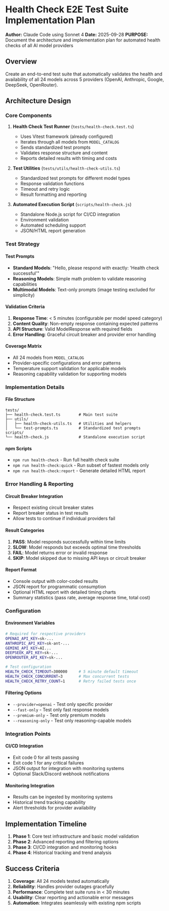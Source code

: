 # Health Check E2E Test Suite Implementation Plan

**Author:** Claude Code using Sonnet 4
**Date:** 2025-09-28
**PURPOSE:** Document the architecture and implementation plan for automated health checks of all AI model providers

## Overview

Create an end-to-end test suite that automatically validates the health and availability of all 24 models across 5 providers (OpenAI, Anthropic, Google, DeepSeek, OpenRouter).

## Architecture Design

### Core Components

1. **Health Check Test Runner** (`tests/health-check.test.ts`)
   - Uses Vitest framework (already configured)
   - Iterates through all models from `MODEL_CATALOG`
   - Sends standardized test prompts
   - Validates response structure and content
   - Reports detailed results with timing and costs

2. **Test Utilities** (`tests/utils/health-check-utils.ts`)
   - Standardized test prompts for different model types
   - Response validation functions
   - Timeout and retry logic
   - Result formatting and reporting

3. **Automated Execution Script** (`scripts/health-check.js`)
   - Standalone Node.js script for CI/CD integration
   - Environment validation
   - Automated scheduling support
   - JSON/HTML report generation

### Test Strategy

#### Test Prompts
- **Standard Models**: "Hello, please respond with exactly: 'Health check successful'"
- **Reasoning Models**: Simple math problem to validate reasoning capabilities
- **Multimodal Models**: Text-only prompts (image testing excluded for simplicity)

#### Validation Criteria
1. **Response Time**: < 5 minutes (configurable per model speed category)
2. **Content Quality**: Non-empty response containing expected patterns
3. **API Structure**: Valid ModelResponse with required fields
4. **Error Handling**: Graceful circuit breaker and provider error handling

#### Coverage Matrix
- All 24 models from `MODEL_CATALOG`
- Provider-specific configurations and error patterns
- Temperature support validation for applicable models
- Reasoning capability validation for supporting models

### Implementation Details

#### File Structure
```
tests/
├── health-check.test.ts        # Main test suite
├── utils/
│   ├── health-check-utils.ts   # Utilities and helpers
│   └── test-prompts.ts         # Standardized test prompts
scripts/
└── health-check.js             # Standalone execution script
```

#### npm Scripts
- `npm run health-check` - Run full health check suite
- `npm run health-check:quick` - Run subset of fastest models only
- `npm run health-check:report` - Generate detailed HTML report

### Error Handling & Reporting

#### Circuit Breaker Integration
- Respect existing circuit breaker states
- Report breaker status in test results
- Allow tests to continue if individual providers fail

#### Result Categories
1. **PASS**: Model responds successfully within time limits
2. **SLOW**: Model responds but exceeds optimal time thresholds
3. **FAIL**: Model returns error or invalid response
4. **SKIP**: Model skipped due to missing API keys or circuit breaker

#### Report Format
- Console output with color-coded results
- JSON report for programmatic consumption
- Optional HTML report with detailed timing charts
- Summary statistics (pass rate, average response time, total cost)

### Configuration

#### Environment Variables
```bash
# Required for respective providers
OPENAI_API_KEY=sk-...
ANTHROPIC_API_KEY=sk-ant-...
GEMINI_API_KEY=AI...
DEEPSEEK_API_KEY=sk-...
OPENROUTER_API_KEY=sk-...

# Test configuration
HEALTH_CHECK_TIMEOUT=300000     # 5 minute default timeout
HEALTH_CHECK_CONCURRENT=3       # Max concurrent tests
HEALTH_CHECK_RETRY_COUNT=1      # Retry failed tests once
```

#### Filtering Options
- `--provider=openai` - Test only specific provider
- `--fast-only` - Test only fast response models
- `--premium-only` - Test only premium models
- `--reasoning-only` - Test only reasoning-capable models

### Integration Points

#### CI/CD Integration
- Exit code 0 for all tests passing
- Exit code 1 for any critical failures
- JSON output for integration with monitoring systems
- Optional Slack/Discord webhook notifications

#### Monitoring Integration
- Results can be ingested by monitoring systems
- Historical trend tracking capability
- Alert thresholds for provider availability

## Implementation Timeline

1. **Phase 1**: Core test infrastructure and basic model validation
2. **Phase 2**: Advanced reporting and filtering options
3. **Phase 3**: CI/CD integration and monitoring hooks
4. **Phase 4**: Historical tracking and trend analysis

## Success Criteria

1. **Coverage**: All 24 models tested automatically
2. **Reliability**: Handles provider outages gracefully
3. **Performance**: Complete test suite runs in < 30 minutes
4. **Usability**: Clear reporting and actionable error messages
5. **Automation**: Integrates seamlessly with existing npm scripts